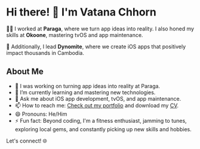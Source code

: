 # Hi there! 👋 I'm Vatana Chhorn

👨‍💻 I worked at **Paraga**, where we turn app ideas into reality. I also honed my skills at **Okoone**, mastering tvOS and app maintenance.

🚀 Additionally, I lead **Dynomite**, where we create iOS apps that positively impact thousands in Cambodia.

## About Me
- 🔭 I was working on turning app ideas into reality at Paraga.
- 🌱 I’m currently learning and mastering new technologies.
- 💬 Ask me about iOS app development, tvOS, and app maintenance.
- 📫 How to reach me: [Check out my portfolio](https://www.vatanachhorn.info) and download my [CV](https://assets-global.website-files.com/65539edea8b2ce7255dfdf61/660030da99cca6d6db0a03b2_Resume%20-%20Vatana%20Chhorn_compressed.pdf).
- 😄 Pronouns: He/Him
- ⚡ Fun fact: Beyond coding, I'm a fitness enthusiast, jamming to tunes, exploring local gems, and constantly picking up new skills and hobbies.

Let's connect! 🌐
